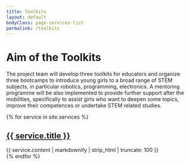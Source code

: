 ```yaml
---
title: Toolkits
layout: default
bodyClass: page-services-list
permalink: /toolkits
---
```

<!-- Wat betekenen voor jullie werking?-->
<div class="intro">
  <div class="container">
    <div class="row">
      <div class="col-12">
        <h1>Aim of the Toolkits</h1>
        <p>
          The project team will develop three toolkits for educators and organize three bootcamps to introduce young girls to a broad range of STEM subjects, in particular robotics, programming, electronics. A mentoring programme will be also implemented to provide further support after the mobilities, specifically to assist girls who want to deepen some topics, improve their competences or undertake STEM related studies. 
        </p>
      </div>
    </div>
  </div>
</div>

<div class="container pb-6">
  <div class="row">
    {% for service in site.services %}
    <div class="col-12 col-md-4 mb-1">
      <div class="service service-summary">
        <div class="service-content">
          <h2 class="service-title">
            <a href="{{site.baseurl}}{{ service.url }}">{{ service.title }}</a>
          </h2>
          {{ service.content | markdownify | strip_html | truncate: 100 }}
        </div>
      </div>
    </div>
    {% endfor %}
  </div>
</div>
  <!-- Interesse, contacteer ons-->

<!--div class="intro-med">
 <div class="container pt-6 pt-md-1">
    <div class="row">
      <div class="col-12 ">
        <h1>Interesse in dit project, maar je hebt nog vragen?</h1>
          <div class="call-box-bottom">
        <a href="mailto:{{ site.data.contact.email }}" class="button">Contacteer ons!</a>   
    </div>
       </div>
   </div>
  </div>
</div-->

